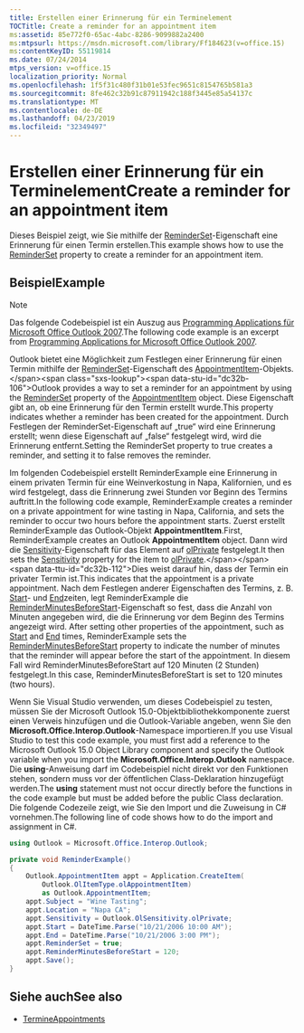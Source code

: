 ```yaml
---
title: Erstellen einer Erinnerung für ein Terminelement
TOCTitle: Create a reminder for an appointment item
ms:assetid: 85e772f0-65ac-4abc-8286-9099882a2400
ms:mtpsurl: https://msdn.microsoft.com/library/Ff184623(v=office.15)
ms:contentKeyID: 55119814
ms.date: 07/24/2014
mtps_version: v=office.15
localization_priority: Normal
ms.openlocfilehash: 1f5f31c480f31b01e53fec9651c8154765b581a3
ms.sourcegitcommit: 8fe462c32b91c87911942c188f3445e85a54137c
ms.translationtype: MT
ms.contentlocale: de-DE
ms.lasthandoff: 04/23/2019
ms.locfileid: "32349497"
---
```

# <a name="create-a-reminder-for-an-appointment-item"></a><span data-ttu-id="dc32b-102">Erstellen einer Erinnerung für ein Terminelement</span><span class="sxs-lookup"><span data-stu-id="dc32b-102">Create a reminder for an appointment item</span></span>

<span data-ttu-id="dc32b-103">Dieses Beispiel zeigt, wie Sie mithilfe der [ReminderSet](https://msdn.microsoft.com/library/bb624262\(v=office.15\))-Eigenschaft eine Erinnerung für einen Termin erstellen.</span><span class="sxs-lookup"><span data-stu-id="dc32b-103">This example shows how to use the [ReminderSet](https://msdn.microsoft.com/library/bb624262\(v=office.15\)) property to create a reminder for an appointment item.</span></span>

## <a name="example"></a><span data-ttu-id="dc32b-104">Beispiel</span><span class="sxs-lookup"><span data-stu-id="dc32b-104">Example</span></span>

> [!NOTE] 
> <span data-ttu-id="dc32b-105">Das folgende Codebeispiel ist ein Auszug aus [Programming Applications für Microsoft Office Outlook 2007](https://www.amazon.com/gp/product/0735622493?ie=UTF8&tag=msmsdn-20&linkCode=as2&camp=1789&creative=9325&creativeASIN=0735622493).</span><span class="sxs-lookup"><span data-stu-id="dc32b-105">The following code example is an excerpt from [Programming Applications for Microsoft Office Outlook 2007](https://www.amazon.com/gp/product/0735622493?ie=UTF8&tag=msmsdn-20&linkCode=as2&camp=1789&creative=9325&creativeASIN=0735622493).</span></span>


<span data-ttu-id="dc32b-106">Outlook bietet eine Möglichkeit zum Festlegen einer Erinnerung für einen Termin mithilfe der [ReminderSet](https://msdn.microsoft.com/library/bb624262\(v=office.15\))-Eigenschaft des [AppointmentItem](https://msdn.microsoft.com/library/bb645611\(v=office.15\))-Objekts.</span><span class="sxs-lookup"><span data-stu-id="dc32b-106">Outlook provides a way to set a reminder for an appointment by using the [ReminderSet](https://msdn.microsoft.com/library/bb624262\(v=office.15\)) property of the [AppointmentItem](https://msdn.microsoft.com/library/bb645611\(v=office.15\)) object.</span></span> <span data-ttu-id="dc32b-107">Diese Eigenschaft gibt an, ob eine Erinnerung für den Termin erstellt wurde.</span><span class="sxs-lookup"><span data-stu-id="dc32b-107">This property indicates whether a reminder has been created for the appointment.</span></span> <span data-ttu-id="dc32b-108">Durch Festlegen der ReminderSet-Eigenschaft auf „true“ wird eine Erinnerung erstellt; wenn diese Eigenschaft auf „false“ festgelegt wird, wird die Erinnerung entfernt.</span><span class="sxs-lookup"><span data-stu-id="dc32b-108">Setting the ReminderSet property to true creates a reminder, and setting it to false removes the reminder.</span></span>

<span data-ttu-id="dc32b-109">Im folgenden Codebeispiel erstellt ReminderExample eine Erinnerung in einem privaten Termin für eine Weinverkostung in Napa, Kalifornien, und es wird festgelegt, dass die Erinnerung zwei Stunden vor Beginn des Termins auftritt.</span><span class="sxs-lookup"><span data-stu-id="dc32b-109">In the following code example, ReminderExample creates a reminder on a private appointment for wine tasting in Napa, California, and sets the reminder to occur two hours before the appointment starts.</span></span> <span data-ttu-id="dc32b-110">Zuerst erstellt ReminderExample das Outlook-Objekt **AppointmentItem**.</span><span class="sxs-lookup"><span data-stu-id="dc32b-110">First, ReminderExample creates an Outlook **AppointmentItem** object.</span></span> <span data-ttu-id="dc32b-111">Dann wird die [Sensitivity](https://msdn.microsoft.com/library/bb623503\(v=office.15\))-Eigenschaft für das Element auf [olPrivate](https://msdn.microsoft.com/library/bb645125\(v=office.15\)) festgelegt.</span><span class="sxs-lookup"><span data-stu-id="dc32b-111">It then sets the [Sensitivity](https://msdn.microsoft.com/library/bb623503\(v=office.15\)) property for the item to [olPrivate](https://msdn.microsoft.com/library/bb645125\(v=office.15\)).</span></span> <span data-ttu-id="dc32b-112">Dies weist darauf hin, dass der Termin ein privater Termin ist.</span><span class="sxs-lookup"><span data-stu-id="dc32b-112">This indicates that the appointment is a private appointment.</span></span> <span data-ttu-id="dc32b-113">Nach dem Festlegen anderer Eigenschaften des Termins, z. B. [Start](https://msdn.microsoft.com/library/bb647263\(v=office.15\))- und [End](https://msdn.microsoft.com/library/bb623715\(v=office.15\))zeiten, legt ReminderExample die [ReminderMinutesBeforeStart](https://msdn.microsoft.com/library/bb644528\(v=office.15\))-Eigenschaft so fest, dass die Anzahl von Minuten angegeben wird, die die Erinnerung vor dem Beginn des Termins angezeigt wird. </span><span class="sxs-lookup"><span data-stu-id="dc32b-113">After setting other properties of the appointment, such as [Start](https://msdn.microsoft.com/library/bb647263\(v=office.15\)) and [End](https://msdn.microsoft.com/library/bb623715\(v=office.15\)) times, ReminderExample sets the [ReminderMinutesBeforeStart](https://msdn.microsoft.com/library/bb644528\(v=office.15\)) property to indicate the number of minutes that the reminder will appear before the start of the appointment.</span></span> <span data-ttu-id="dc32b-114">In diesem Fall wird ReminderMinutesBeforeStart auf 120 Minuten (2 Stunden) festgelegt.</span><span class="sxs-lookup"><span data-stu-id="dc32b-114">In this case, ReminderMinutesBeforeStart is set to 120 minutes (two hours).</span></span>

<span data-ttu-id="dc32b-115">Wenn Sie Visual Studio verwenden, um dieses Codebeispiel zu testen, müssen Sie der Microsoft Outlook 15.0-Objektbibliothekkomponente zuerst einen Verweis hinzufügen und die Outlook-Variable angeben, wenn Sie den **Microsoft.Office.Interop.Outlook**-Namespace importieren.</span><span class="sxs-lookup"><span data-stu-id="dc32b-115">If you use Visual Studio to test this code example, you must first add a reference to the Microsoft Outlook 15.0 Object Library component and specify the Outlook variable when you import the **Microsoft.Office.Interop.Outlook** namespace.</span></span> <span data-ttu-id="dc32b-116">Die **using**-Anweisung darf im Codebeispiel nicht direkt vor den Funktionen stehen, sondern muss vor der öffentlichen Class-Deklaration hinzugefügt werden.</span><span class="sxs-lookup"><span data-stu-id="dc32b-116">The **using** statement must not occur directly before the functions in the code example but must be added before the public Class declaration.</span></span> <span data-ttu-id="dc32b-117">Die folgende Codezeile zeigt, wie Sie den Import und die Zuweisung in C\# vornehmen.</span><span class="sxs-lookup"><span data-stu-id="dc32b-117">The following line of code shows how to do the import and assignment in C\#.</span></span>

```csharp
using Outlook = Microsoft.Office.Interop.Outlook;
```

```csharp
private void ReminderExample()
{
    Outlook.AppointmentItem appt = Application.CreateItem(
        Outlook.OlItemType.olAppointmentItem)
        as Outlook.AppointmentItem;
    appt.Subject = "Wine Tasting";
    appt.Location = "Napa CA";
    appt.Sensitivity = Outlook.OlSensitivity.olPrivate;
    appt.Start = DateTime.Parse("10/21/2006 10:00 AM");
    appt.End = DateTime.Parse("10/21/2006 3:00 PM");
    appt.ReminderSet = true;
    appt.ReminderMinutesBeforeStart = 120;
    appt.Save();
}
```

## <a name="see-also"></a><span data-ttu-id="dc32b-118">Siehe auch</span><span class="sxs-lookup"><span data-stu-id="dc32b-118">See also</span></span>

- [<span data-ttu-id="dc32b-119">Termine</span><span class="sxs-lookup"><span data-stu-id="dc32b-119">Appointments</span></span>](appointments.md)

